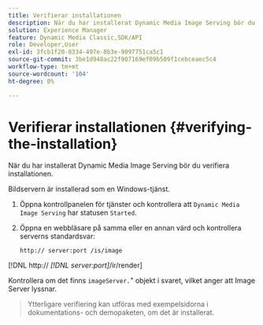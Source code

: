 ```yaml
---
title: Verifierar installationen
description: När du har installerat Dynamic Media Image Serving bör du verifiera installationen.
solution: Experience Manager
feature: Dynamic Media Classic,SDK/API
role: Developer,User
exl-id: 3fcb1f20-8334-497e-8b3e-9097751ca5c1
source-git-commit: 3be1d948ac22f907169ef09b509f1cebceaec5c4
workflow-type: tm+mt
source-wordcount: '104'
ht-degree: 0%

---
```


# Verifierar installationen {#verifying-the-installation}

När du har installerat Dynamic Media Image Serving bör du verifiera installationen.

Bildservern är installerad som en Windows-tjänst.

1. Öppna kontrollpanelen för tjänster och kontrollera att `Dynamic Media Image Serving` har statusen `Started`.
1. Öppna en webbläsare på samma eller en annan värd och kontrollera serverns standardsvar:

   `http:// server:port /is/image`

[!DNL  http:// *[!DNL server:port]*/ir/render]

Kontrollera om det finns `imageServer.`&quot; objekt i svaret, vilket anger att Image Server lyssnar.
>Ytterligare verifiering kan utföras med exempelsidorna i dokumentations- och demopaketen, om det är installerat.
